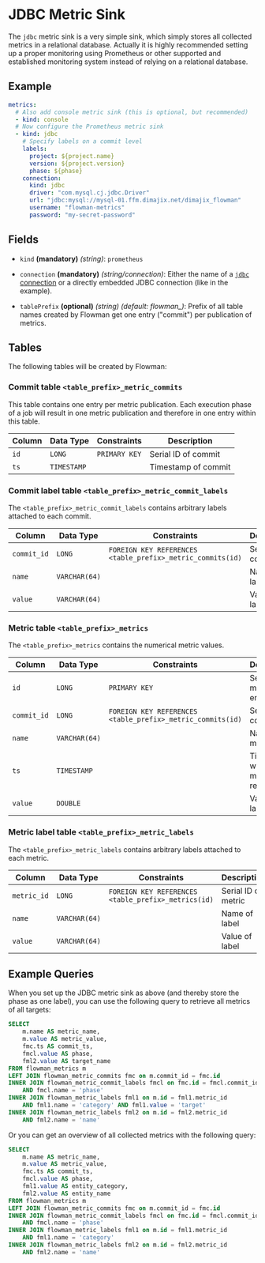 # JDBC Metric Sink

The `jdbc` metric sink is a very simple sink, which simply stores all collected metrics in a relational database.
Actually it is highly recommended setting up a proper monitoring using Prometheus or other supported and established
monitoring system instead of relying on a relational database.


## Example

```yaml
metrics:
  # Also add console metric sink (this is optional, but recommended)  
  - kind: console  
  # Now configure the Prometheus metric sink 
  - kind: jdbc
    # Specify labels on a commit level
    labels:
      project: ${project.name}
      version: ${project.version}
      phase: ${phase}
    connection:
      kind: jdbc
      driver: "com.mysql.cj.jdbc.Driver"
      url: "jdbc:mysql://mysql-01.ffm.dimajix.net/dimajix_flowman"
      username: "flowman-metrics"
      password: "my-secret-password"
```


## Fields

* `kind` **(mandatory)** *(string)*: `prometheus`

* `connection` **(mandatory)** *(string/connection)*: Either the name of a [`jdbc` connection](../connection/jdbc.md) 
or a directly embedded JDBC connection (like in the example).

* `tablePrefix` **(optional)** *(string)* *(default: flowman_)*: Prefix of all table names created by Flowman
get one entry ("commit") per publication of metrics.


## Tables

The following tables will be created by Flowman:

### Commit table `<table_prefix>_metric_commits`
This table contains one entry per metric publication. Each execution phase of a job will result in one metric
publication and therefore in one entry within this table.

| Column  | Data Type   | Constraints   | Description         |
|---------|-------------|---------------|---------------------|
| `id`    | `LONG`      | `PRIMARY KEY` | Serial ID of commit |
| `ts`    | `TIMESTAMP` |               | Timestamp of commit |


### Commit label table `<table_prefix>_metric_commit_labels`
The `<table_prefix>_metric_commit_labels` contains arbitrary labels attached to each commit.

| Column      | Data Type     | Constraints                                                | Description         |
|-------------|---------------|------------------------------------------------------------|---------------------|
| `commit_id` | `LONG`        | `FOREIGN KEY REFERENCES <table_prefix>_metric_commits(id)` | Serial ID of commit |
| `name`      | `VARCHAR(64)` |                                                            | Name of label       |
| `value`     | `VARCHAR(64)` |                                                            | Value of label      |


### Metric table `<table_prefix>_metrics`
The `<table_prefix>_metrics` contains the numerical metric values.

| Column      | Data Type     | Constraints                                                | Description                            |
|-------------|---------------|------------------------------------------------------------|----------------------------------------|
| `id`        | `LONG`        | `PRIMARY KEY`                                              | Serial ID of metric entry              |
| `commit_id` | `LONG`        | `FOREIGN KEY REFERENCES <table_prefix>_metric_commits(id)` | Serial ID of commit                    |
| `name`      | `VARCHAR(64)` |                                                            | Name of metric                         |
| `ts`        | `TIMESTAMP`   |                                                            | Timestamp when the metric was recorded |
| `value`     | `DOUBLE`      |                                                            | Value of label                         |


### Metric label table `<table_prefix>_metric_labels`
The `<table_prefix>_metric_labels` contains arbitrary labels attached to each metric.

| Column      | Data Type     | Constraints                                         | Description         |
|-------------|---------------|-----------------------------------------------------|---------------------|
| `metric_id` | `LONG`        | `FOREIGN KEY REFERENCES <table_prefix>_metrics(id)` | Serial ID of metric |
| `name`      | `VARCHAR(64)` |                                                     | Name of label       |
| `value`     | `VARCHAR(64)` |                                                     | Value of label      |


## Example Queries

When you set up the JDBC metric sink as above (and thereby store the phase as one label), you can use the following
query to retrieve all metrics of all targets:
```sql
SELECT
    m.name AS metric_name,
    m.value AS metric_value,
    fmc.ts AS commit_ts,
    fmcl.value AS phase,
    fml2.value AS target_name
FROM flowman_metrics m
LEFT JOIN flowman_metric_commits fmc on m.commit_id = fmc.id
INNER JOIN flowman_metric_commit_labels fmcl on fmc.id = fmcl.commit_id
    AND fmcl.name = 'phase'
INNER JOIN flowman_metric_labels fml1 on m.id = fml1.metric_id
    AND fml1.name = 'category' AND fml1.value = 'target'
INNER JOIN flowman_metric_labels fml2 on m.id = fml2.metric_id
    AND fml2.name = 'name'
```

Or you can get an overview of all collected metrics with the following query:
```sql
SELECT
    m.name AS metric_name,
    m.value AS metric_value,
    fmc.ts AS commit_ts,
    fmcl.value AS phase,
    fml1.value AS entity_category,
    fml2.value AS entity_name
FROM flowman_metrics m
LEFT JOIN flowman_metric_commits fmc on m.commit_id = fmc.id
INNER JOIN flowman_metric_commit_labels fmcl on fmc.id = fmcl.commit_id
    AND fmcl.name = 'phase'
INNER JOIN flowman_metric_labels fml1 on m.id = fml1.metric_id
    AND fml1.name = 'category'
INNER JOIN flowman_metric_labels fml2 on m.id = fml2.metric_id
    AND fml2.name = 'name'
```
